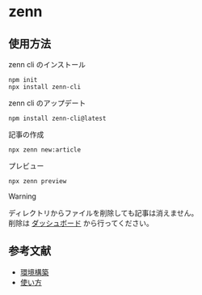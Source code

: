 # zenn
## 使用方法
zenn cli のインストール
```
npm init
npx install zenn-cli
```

zenn cli のアップデート
```
npm install zenn-cli@latest
```

記事の作成
```
npx zenn new:article
```

プレビュー
```
npx zenn preview
```

> [!WARNING]
> ディレクトリからファイルを削除しても記事は消えません。  
> 削除は [ダッシュボード](https://zenn.dev/dashboard) から行ってください。

##  参考文献
* [環境構築](https://zenn.dev/zenn/articles/install-zenn-cli)
* [使い方](https://zenn.dev/zenn/articles/zenn-cli-guide)

